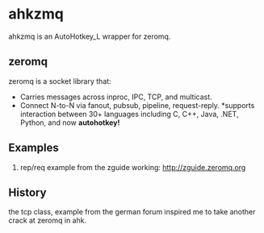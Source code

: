 # ahkzmq
ahkzmq is an AutoHotkey_L wrapper for zeromq.

## zeromq
zeromq is a socket library that:
* Carries messages across inproc, IPC, TCP, and multicast.
* Connect N-to-N via fanout, pubsub, pipeline, request-reply.
*supports interaction between 30+ languages including C, C++, Java, .NET, Python, and now **autohotkey!**

## Examples
1. rep/req example from the zguide working: http://zguide.zeromq.org

## History
the tcp class, example from the german forum inspired
me to take another crack at zeromq in ahk. 

